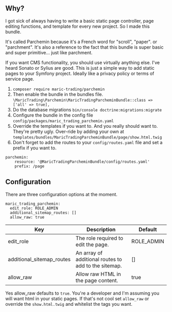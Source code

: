 
## Why? ##

I got sick of always having to write a basic static page controller, page editing functions, and template for every new project. So I made this bundle.

It's called Parchemin because it's a French word for "scroll", "paper". or "parchment". It's also a reference to the fact that this bundle is super basic and super primitive... just like parchment. 

If you want CMS functionality, you should use virtually anything else.  I've heard Sonato or Sylius are good. This is just a simple way to add static pages to your Symfony project.  Ideally like a privacy policy or terms of service page.

1. `composer require maric-trading/parchemin`
2. Then enable the bundle in the bundles file.  `\MaricTrading\Parchemin\MaricTradingParcheminBundle::class => ['all' => true],`
3. Do the database migrations `bin/console doctrine:migrations:migrate`
4. Configure the bundle in the config file `config/packages/maric_trading_parchemin.yaml`
5. Override the templates if you want to.  And you really should want to.  They're pretty ugly.  Over-ride by adding your own at `templates/bundles/MaricTradingParcheminBundle/page/show.html.twig`
6. Don't forget to add the routes to your `config/routes.yaml` file and set a prefix if you want to.

```
parchemin:
    resource: '@MaricTradingParcheminBundle/config/routes.yaml'
    prefix: /page
```

## Configuration ##

There are three configuration options at the moment.

```
maric_trading_parchemin:
  edit_role: ROLE_ADMIN
  additional_sitemap_routes: []
  allow_raw: true
```

| Key | Description | Default |
| --- | --- | -- |
| edit_role | The role required to edit the page. | ROLE_ADMIN |
| additional_sitemap_routes | An array of additional routes to add to the sitemap. | [] |
| allow_raw | Allow raw HTML in the page content. | true |

Yes allow_raw defaults to `true`.  You're a developer and I'm assuming you will want html in your static pages.  If that's not cool set `allow_raw` or override the `show.html.twig` and whitelist the tags you want.



